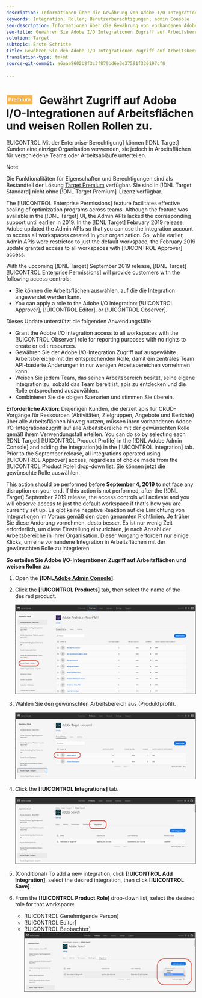 ```yaml
---
description: Informationen über die Gewährung von Adobe I/O-Integrationen auf alle Arbeitsbereiche mit der gewünschten Rolle.
keywords: Integration; Rollen; Benutzerberechtigungen; admin Console
seo-description: Informationen über die Gewährung von vorhandenen Adobe I/O-Integrationen auf alle Arbeitsbereiche mit der gewünschten Rolle in Adobe Target
seo-title: Gewähren Sie Adobe I/O Integrationen Zugriff auf Arbeitsbereiche und weisen Sie ihnen Rollen in Adobe Target zu.
solution: Target
subtopic: Erste Schritte
title: Gewähren Sie den Adobe I/O Integrationen Zugriff auf Arbeitsbereiche und weisen Sie Rollen zu.
translation-type: tm+mt
source-git-commit: a6aae8602b8f3c3f879bd6e3e37591f330197cf8

---
```



# ![PREMIUM](/help/assets/premium.png) Gewährt Zugriff auf Adobe I/O-Integrationen auf Arbeitsflächen und weisen Rollen Rollen zu.

[!UICONTROL Mit der Enterprise-Berechtigung] können [!DNL Target] Kunden eine einzige Organisation verwenden, sie jedoch in Arbeitsflächen für verschiedene Teams oder Arbeitsabläufe unterteilen.

>[!NOTE]
>
>Die Funktionalitäten für Eigenschaften und Berechtigungen sind als Bestandteil der Lösung [Target Premium](/help/c-intro/intro.md#premium) verfügbar. Sie sind in [!DNL Target Standard] nicht ohne [!DNL Target Premium]-Lizenz verfügbar.

The [!UICONTROL Enterprise Permissions] feature facilitates effective scaling of optimization programs across teams. Although the feature was available in the [!DNL Target] UI, the Admin APIs lacked the corresponding support until earlier in 2019. In the [!DNL Target] February 2019 release, Adobe updated the Admin APIs so that you can use the integration account to access all workspaces created in your organization. So, while earlier, Admin APIs were restricted to just the default workspace, the February 2019 update granted access to all workspaces with [!UICONTROL Approver] access.

With the upcoming [!DNL Target] September 2019 release, [!DNL Target] [!UICONTROL Enterprise Permissions] will provide customers with the following access controls:

* Sie können die Arbeitsflächen auswählen, auf die die Integration angewendet werden kann.
* You can apply a role to the Adobe I/O integration: [!UICONTROL Approver], [!UICONTROL Editor], or [!UICONTROL Observer].

Dieses Update unterstützt die folgenden Anwendungsfälle:

* Grant the Adobe I/O integration access to all workspaces with the [!UICONTROL Observer] role for reporting purposes with no rights to create or edit resources.
* Gewähren Sie der Adobe I/O-Integration Zugriff auf ausgewählte Arbeitsbereiche mit der entsprechenden Rolle, damit ein zentrales Team API-basierte Änderungen in nur wenigen Arbeitsbereichen vornehmen kann.
* Weisen Sie jedem Team, das seinen Arbeitsbereich besitzt, seine eigene Integration zu, sobald das Team bereit ist, apis zu entdecken und die Rolle entsprechend auszuwählen.
* Kombinieren Sie die obigen Szenarien und stimmen Sie überein.

**Erforderliche Aktion**: Diejenigen Kunden, die derzeit apis für CRUD-Vorgänge für Ressourcen (Aktivitäten, Zielgruppen, Angebote und Berichte) über alle Arbeitsflächen hinweg nutzen, müssen ihren vorhandenen Adobe I/O-Integrationszugriff auf alle Arbeitsbereiche mit der gewünschten Rolle gemäß ihrem Verwendungsfall erteilen. You can do so by selecting each [!DNL Target] [!UICONTROL Product Profile] in the [!DNL Adobe Admin Console] and adding the integration(s) in the [!UICONTROL Integration] tab. Prior to the September release, all integrations operated using [!UICONTROL Approver] access, regardless of choice made from the [!UICONTROL Product Role] drop-down list. Sie können jetzt die gewünschte Rolle auswählen.

This action should be performed before **September 4, 2019** to not face any disruption on your end. If this action is not performed, after the [!DNL Target] September 2019 release, the access controls will activate and you will observe access to just the default workspace if that's how you are currently set up. Es gibt keine negative Reaktion auf die Einrichtung von Integrationen im Voraus gemäß den oben genannten Richtlinien. Je früher Sie diese Änderung vornehmen, desto besser. Es ist nur wenig Zeit erforderlich, um diese Einstellung einzurichten, je nach Anzahl der Arbeitsbereiche in Ihrer Organisation. Dieser Vorgang erfordert nur einige Klicks, um eine vorhandene Integration in Arbeitsflächen mit der gewünschten Rolle zu integrieren.

**So erteilen Sie Adobe I/O-Integrationen Zugriff auf Arbeitsflächen und weisen Rollen zu:**

1. Open the **[!DNL[Adobe Admin Console](https://adminconsole.adobe.com)]**.

1. Click the **[!UICONTROL Products]** tab, then select the name of the desired product.

   ![Produkt in Adobe Admin Console auswählen](/help/administrating-target/c-user-management/property-channel/assets/io-choose-product.png)

1. Wählen Sie den gewünschten Arbeitsbereich aus (Produktprofil).

   ![Produktprofil auswählen](/help/administrating-target/c-user-management/property-channel/assets/io-select-product-profile.png)

1. Click the **[!UICONTROL Integrations]** tab.

   ![Integrations-Registerkarte](/help/administrating-target/c-user-management/property-channel/assets/integrations-tab.png)

1. (Conditional) To add a new integration, click **[!UICONTROL Add Integration]**, select the desired integration, then click **[!UICONTROL Save]**.

1. From the **[!UICONTROL Product Role]** drop-down list, select the desired role for that workspace:

   * [!UICONTROL Genehmigende Person]
   * [!UICONTROL Editor]
   * [!UICONTROL Beobachter]
   ![Rolle "Produktprofil" wählen](/help/administrating-target/c-user-management/property-channel/assets/product-profile-role.png)
